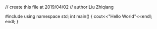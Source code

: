 // create this file at 2019/04/02
// author Liu Zhiqiang

#include<iostream>
using namespace std;
int main()
{
  cout<<"Hello World"<<endl;
  endl;
}
